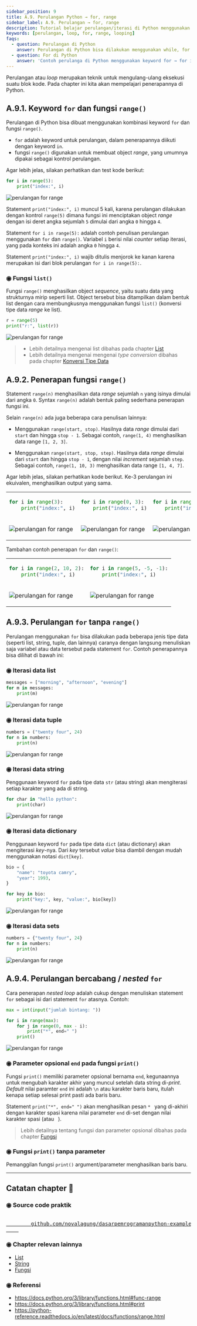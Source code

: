 ```yaml
---
sidebar_position: 9
title: A.9. Perulangan Python → for, range
sidebar_label: A.9. Perulangan → for, range
description: Tutorial belajar perulangan/iterasi di Python menggunakan for dan range. 
keywords: [perulangan, loop, for, range, looping]
faqs:
  - question: Perulangan di Python
    answer: Perulangan di Python bisa dilakukan menggunakan while, for range, dan juga kombinasi for dengan tipe data sequence seperti list, tuple, dan lainnya.
  - question: For di Python
    answer: 'Contoh perulanga di Python menggunakan keyword for → for i in range(5): print("index:", i)'
---
```


Perulangan atau *loop* merupakan teknik untuk mengulang-ulang eksekusi suatu blok kode. Pada chapter ini kita akan mempelajari penerapannya di Python.

## A.9.1. Keyword `for` dan fungsi `range()`

Perulangan di Python bisa dibuat menggunakan kombinasi keyword `for` dan fungsi `range()`.

- `for` adalah keyword untuk perulangan, dalam penerapannya diikuti dengan keyword `in`.
- fungsi `range()` digunakan untuk membuat object *range*, yang umumnya dipakai sebagai kontrol perulangan.

Agar lebih jelas, silakan perhatikan dan test kode berikut:

```python
for i in range(5):
    print("index:", i)
```

![perulangan for range](img/for-range-1.png)

Statement `print("index:", i)` muncul 5 kali, karena perulangan dilakukan dengan kontrol `range(5)` dimana fungsi ini menciptakan object *range* dengan isi deret angka sejumlah `5` dimulai dari angka `0` hingga `4`.

Statement `for i in range(5):` adalah contoh penulisan perulangan menggunakan `for` dan `range()`. Variabel `i` berisi nilai *counter* setiap iterasi, yang pada konteks ini adalah angka `0` hingga `4`.

Statement `print("index:", i)` wajib ditulis menjorok ke kanan karena merupakan isi dari blok perulangan `for i in range(5):`.

### ◉ Fungsi `list()`

Fungsi `range()` menghasilkan object *sequence*, yaitu suatu data yang strukturnya mirip seperti list. Object tersebut bisa ditampilkan dalam bentuk list dengan cara membungkusnya menggunakan fungsi `list()` (konversi tipe data *range* ke list).

```python
r = range(5)
print("r:", list(r))
```

![perulangan for range](img/for-range-2.png)

> - Lebih detailnya mengenai list dibahas pada chapter [List](#)
> - Lebih detailnya mengenai mengenai *type conversion* dibahas pada chapter [Konversi Tipe Data](#)

## A.9.2. Penerapan fungsi `range()`

Statement `range(n)` menghasilkan data *range* sejumlah `n` yang isinya dimulai dari angka `0`. Syntax `range(n)` adalah bentuk paling sederhana penerapan fungsi ini.

Selain `range(n)` ada juga beberapa cara penulisan lainnya:

- Menggunakan `range(start, stop)`. Hasilnya data *range* dimulai dari `start` dan hingga `stop - 1`. Sebagai contoh, `range(1, 4)` menghasilkan data range `[1, 2, 3]`.

- Menggunakan `range(start, stop, step)`. Hasilnya data *range* dimulai dari `start` dan hingga `stop - 1`, dengan nilai *increment* sejumlah `step`. Sebagai contoh, `range(1, 10, 3)` menghasilkan data range `[1, 4, 7]`.

Agar lebih jelas, silakan perhatikan kode berikut. Ke-3 perulangan ini ekuivalen, menghasilkan output yang sama.

<table class="custom-table">
<tr>
<td>

```python
for i in range(3):
    print("index:", i)
```

</td>
<td>


```python
for i in range(0, 3):
    print("index:", i)
```

</td>
<td>

```python
for i in range(0, 3, 1):
    print("index:", i)
```

</td>
</tr>
<tr>
<td>

![perulangan for range](img/for-range-3.png)

</td>
<td>

![perulangan for range](img/for-range-3.png)

</td>
<td>

![perulangan for range](img/for-range-3.png)

</td>
</tr>
</table>

Tambahan contoh penerapan `for` dan `range()`:

<table class="custom-table top">
<tr>
<td>

```python
for i in range(2, 10, 2):
    print("index:", i)
```

</td>
<td>

```python
for i in range(5, -5, -1):
    print("index:", i)
```

</td>
</tr>
<tr>
<td>

![perulangan for range](img/for-range-4.png)

</td>
<td>

![perulangan for range](img/for-range-5.png)

</td>
</tr>
</table>

## A.9.3. Perulangan `for` tanpa `range()`

Perulangan menggunakan `for` bisa dilakukan pada beberapa jenis tipe data (seperti list, string, tuple, dan lainnya) caranya dengan langsung menuliskan saja variabel atau data tersebut pada statement `for`. Contoh penerapannya bisa dilihat di bawah ini:

### ◉ Iterasi data list

```python
messages = ["morning", "afternoon", "evening"]
for m in messages:
    print(m)
```

![perulangan for range](img/for-range-6.png)

### ◉ Iterasi data tuple

```python
numbers = ("twenty four", 24)
for n in numbers:
    print(n)
```

![perulangan for range](img/for-range-7.png)

### ◉ Iterasi data string

Penggunaan keyword `for` pada tipe data `str` (atau string) akan mengiterasi setiap karakter yang ada di string.

```python
for char in "hello python":
    print(char)
```

![perulangan for range](img/for-range-8.png)

### ◉ Iterasi data dictionary

Penggunaan keyword `for` pada tipe data `dict` (atau dictionary) akan mengiterasi *key*-nya. Dari *key* tersebut *value* bisa diambil dengan mudah menggunakan notasi `dict[key]`.

```python
bio = {
    "name": "toyota camry",
    "year": 1993,
}

for key in bio:
    print("key:", key, "value:", bio[key])
```

![perulangan for range](img/for-range-9.png)

### ◉ Iterasi data sets

```python
numbers = {"twenty four", 24}
for n in numbers:
    print(n)
```

![perulangan for range](img/for-range-10.png)

## A.9.4. Perulangan bercabang / *nested* `for`

Cara penerapan *nested loop* adalah cukup dengan menuliskan statement `for` sebagai isi dari statement `for` atasnya. Contoh:

```python
max = int(input("jumlah bintang: "))

for i in range(max):
    for j in range(0, max - i):
        print("*", end=" ")
    print()
```

![perulangan for range](img/for-range-11.png)

### ◉ Parameter opsional `end` pada fungsi `print()`

Fungsi `print()` memiliki parameter opsional bernama `end`, kegunaannya untuk mengubah karakter akhir yang muncul setelah data string di-*print*. *Default* nilai paramter `end` ini adalah `\n` atau karakter baris baru, itulah kenapa setiap selesai print pasti ada baris baru.

Statement `print("*", end=" ")` akan menghasilkan pesan `* ` yang di-akhiri dengan karakter spasi karena nilai parameter `end` di-set dengan nilai karakter spasi (atau ` `).

> Lebih detailnya tentang fungsi dan parameter opsional dibahas pada chapter [Fungsi](#)

### ◉ Fungsi `print()` tanpa parameter

Pemanggilan fungsi `print()` argument/parameter menghasilkan baris baru.

---

<div class="section-footnote">

## Catatan chapter 📑

### ◉ Source code praktik

<pre>
    <a href="https://github.com/novalagung/dasarpemrogramanpython-example/tree/master/for-range">
        github.com/novalagung/dasarpemrogramanpython-example/../for-range
    </a>
</pre>

### ◉ Chapter relevan lainnya

- [List](/basic/list)
- [String](#)
- [Fungsi](#)

### ◉ Referensi

- https://docs.python.org/3/library/functions.html#func-range
- https://docs.python.org/3/library/functions.html#print
- https://python-reference.readthedocs.io/en/latest/docs/functions/range.html

</div>
